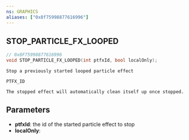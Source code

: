 ```yaml
---
ns: GRAPHICS
aliases: ["0x8f75998877616996"]
---
```

## STOP_PARTICLE_FX_LOOPED

```c
// 0x8F75998877616996
void STOP_PARTICLE_FX_LOOPED(int ptfxId, bool localOnly);
```

```
Stop a previously started looped particle effect

PTFX_ID

The stopped effect will automatically clean itself up once stopped.
```

## Parameters
* **ptfxId**: the id of the started particle effect to stop
* **localOnly**: 
